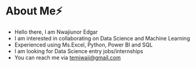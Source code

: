 # About Me:zap:

- Hello there, I am Nwajiunor Edgar
- I am interested in collaborating on Data Science and Machine Learning
- Experienced using Ms.Excel, Python, Power BI and SQL
- I am looking for Data Science entry jobs/internships
- You can reach me via temiwaji@gmail.com
